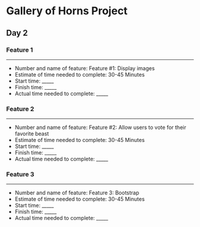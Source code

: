 # Gallery of Horns Project

## Day 2

### Feature 1

---

- Number and name of feature: Feature #1: Display images
- Estimate of time needed to complete: 30-45 Minutes
- Start time: _____
- Finish time: _____
- Actual time needed to complete: _____

### Feature 2

---

- Number and name of feature: Feature #2: Allow users to vote for their favorite beast
- Estimate of time needed to complete: 30-45 Minutes
- Start time: _____
- Finish time: _____
- Actual time needed to complete: _____

### Feature 3

---

- Number and name of feature: Feature 3: Bootstrap
- Estimate of time needed to complete: 30-45 Minutes
- Start time: _____
- Finish time: _____
- Actual time needed to complete: _____
